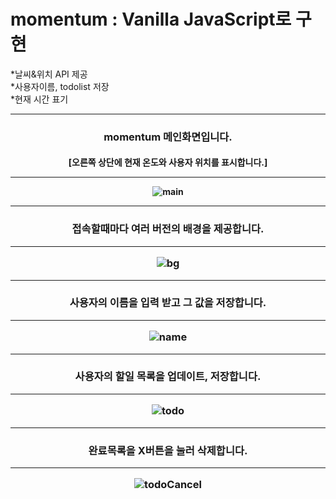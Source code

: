 # momentum : Vanilla JavaScript로 구현
*날씨&위치 API 제공<br>
*사용자이름, todolist 저장<br>
*현재 시간 표기
<hr>

<h3 align="center"> momentum 메인화면입니다.
<h4 align="center"> [오른쪽 상단에 현재 온도와 사용자 위치를 표시합니다.]
<hr> 
  
![main](https://user-images.githubusercontent.com/66048317/94375223-216f8b80-014d-11eb-837a-be38963e9008.jpg)

<hr>
<h3 align="center"> 접속할때마다 여러 버전의 배경을 제공합니다.
<hr> 

![bg](https://user-images.githubusercontent.com/66048317/94375268-7ad7ba80-014d-11eb-968e-fb999321f473.jpg)

<hr>
<h3 align="center"> 사용자의 이름을 입력 받고 그 값을 저장합니다.
<hr> 
  
![name](https://user-images.githubusercontent.com/66048317/94375233-30563e00-014d-11eb-9103-b8fa1c8e4a7a.jpg)

<hr>
<h3 align="center"> 사용자의 할일 목록을 업데이트, 저장합니다.
<hr> 
  
![todo](https://user-images.githubusercontent.com/66048317/94375235-32b89800-014d-11eb-9c31-ef7e0142f884.jpg)

<hr>
<h3 align="center"> 완료목록을 X버튼을 눌러 삭제합니다. 
<hr> 
  
![todoCancel](https://user-images.githubusercontent.com/66048317/94375236-35b38880-014d-11eb-808b-9db8e6fcfceb.jpg)
